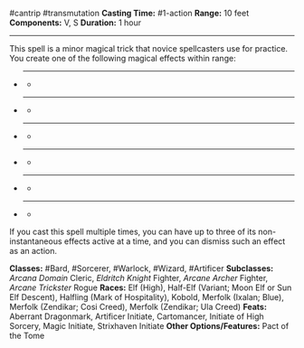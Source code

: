 #cantrip #transmutation
**Casting Time:** #1-action
**Range:** 10 feet
**Components:** V, S
**Duration:** 1 hour

---

This spell is a minor magical trick that novice spellcasters use for practice. You create one of the following magical effects within range:

- ****
	- 
- ****
	- 
- ****
	- 
- ****
	- 
- ****
	- 
- ****
	- 

If you cast this spell multiple times, you can have up to three of its non-instantaneous effects active at a time, and you can dismiss such an effect as an action.


**Classes:** #Bard, #Sorcerer, #Warlock, #Wizard, #Artificer
**Subclasses:** *Arcana Domain* Cleric, *Eldritch Knight* Fighter, *Arcane Archer* Fighter, *Arcane Trickster* Rogue
**Races:** Elf (High), Half-Elf (Variant; Moon Elf or Sun Elf Descent), Halfling (Mark of Hospitality), Kobold, Merfolk (Ixalan; Blue), Merfolk (Zendikar; Cosi Creed), Merfolk (Zendikar; Ula Creed)
**Feats:** Aberrant Dragonmark, Artificer Initiate, Cartomancer, Initiate of High Sorcery, Magic Initiate, Strixhaven Initiate
**Other Options/Features:** Pact of the Tome
